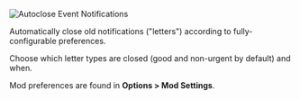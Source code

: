 ![Autoclose Event Notifications](http://i.imgur.com/ocSigpw.png)

Automatically close old notifications ("letters") according to fully-configurable preferences.

Choose which letter types are closed (good and non-urgent by default) and when.

Mod preferences are found in **Options > Mod Settings**.
